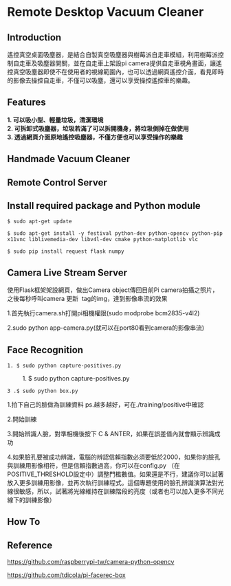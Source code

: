 # Remote Desktop Vacuum Cleaner
## Introduction
遙控真空桌面吸塵器，是結合自製真空吸塵器與樹莓派自走車模組，利用樹莓派控制自走車及吸塵器開關，並在自走車上架設pi camera提供自走車視角畫面，讓遙控真空吸塵器即使不在使用者的視線範圍內，也可以透過網頁遙控介面，看見即時的影像去操控自走車，不僅可以吸塵，還可以享受操控遙控車的樂趣。

## Features
**1. 可以吸小型、輕量垃圾，清潔環境**<br>
**2. 可拆卸式吸塵器，垃圾若滿了可以拆開機身，將垃圾倒掉在做使用**<br>
**3. 透過網頁介面原地遙控吸塵器，不僅方便也可以享受操作的樂趣**<br>

## Handmade Vacuum Cleaner
## Remote Control Server
## Install required package and Python module

    $ sudo apt-get update

    $ sudo apt-get install -y festival python-dev python-opencv python-pip x11vnc liblivemedia-dev libv4l-dev cmake python-matplotlib vlc

    $ sudo pip install request flask numpy    
## Camera Live Stream Server

使用Flask框架架設網頁，做出Camera object傳回目前Pi camera拍攝之照片，之後每秒呼叫camera 更新 <img> tag的img，達到影像串流的效果

1.首先執行camera.sh打開pi相機權限(sudo modprobe bcm2835-v4l2)

2.sudo python app-camera.py(就可以在port80看到camera的影像串流)

## Face Recognition

    1. $ sudo python capture-positives.py
      
    1. $ sudo python capture-positives.py
        
    3 .$ sudo python box.py
        
1.拍下自己的臉做為訓練資料 ps.越多越好，可在./training/positive中確認

2.開始訓練

3.開始辨識人臉，對準相機後按下 C & ANTER，如果在誤差值內就會顯示辨識成功

4.如果臉孔要被成功辨識，電腦的辨認信賴指數必須要低於2000，如果你的臉孔與訓練用影像相符，但是信賴指數過高，你可以在config.py （在POSITIVE_THRESHOLD設定中）調整門檻數值。如果還是不行，建議你可以試著放入更多訓練用影像，並再次執行訓練程式。這個專題使用的臉孔辨識演算法對光線很敏感，所以，試著將光線維持在訓練階段的亮度（或者也可以加入更多不同光線下的訓練影像）

## How To

## Reference
https://github.com/raspberrypi-tw/camera-python-opencv

https://github.com/tdicola/pi-facerec-box




